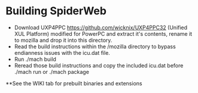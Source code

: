 # Building SpiderWeb

* Download UXP4PPC https://github.com/wicknix/UXP4PPC32 (Unified XUL Platform) modified for PowerPC and extract 
  it's contents, rename it to mozilla and drop it into this directory.
* Read the build instructions within the /mozilla directory to bypass endianness issues with the icu.dat file.
* Run ./mach build
* Reread those build instructions and copy the included icu.dat before ./mach run or ./mach package

**See the WIKI tab for prebuilt binaries and extensions
